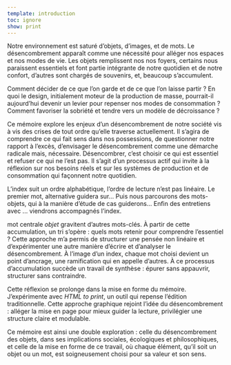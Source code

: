 ```yaml
---
template: introduction
toc: ignore
show: print
---
```


Notre environnement est saturé d’objets, d’images, et de mots. Le désencombrement apparaît comme une nécessité pour alléger nos espaces et nos modes de vie. Les objets remplissent nos nos foyers, certains nous paraissent essentiels et font partie intégrante de notre quotidien et de notre confort, d’autres sont chargés de souvenirs, et, beaucoup s’accumulent.   

Comment décider de ce que l’on garde et de ce que l’on laisse partir ? En quoi le design, initialement moteur de la production de masse, pourrait-il aujourd’hui devenir un levier pour repenser nos modes de consommation ? Comment favoriser la sobriété et tendre vers un modèle de décroissance ?

Ce mémoire explore les enjeux d’un désencombrement de notre société vis à vis des crises de tout ordre qu’elle traverse actuellement. Il s’agira de comprendre ce qui fait sens dans nos possessions, de questionner notre rapport à l’excès, d’envisager le désencombrement comme une démarche radicale mais, nécessaire. 
Désencombrer, c’est choisir ce qui est essentiel et refuser ce qui ne l’est pas. Il s’agit d’un processus actif qui invite à la réflexion sur nos besoins réels et sur les systèmes de production et de consommation qui façonnent notre quotidien.

L’index suit un ordre alphabétique, l’ordre de lecture n’est pas linéaire. Le premier mot, alternative guidera sur... 
Puis nous parcourons des mots-objets, qui à la manière d’étude de cas guiderons... 
Enfin des entretiens avec ... viendrons accompagnés l’index.

mot centrale *objet* gravitent d’autres mots-clés. À partir de cette accumulation, un tri s’opère : quels mots retenir pour comprendre l’essentiel ? Cette approche m’a permis de structurer une pensée non linéaire et d’expérimenter une autre manière d’écrire et d’analyser le désencombrement. À l’image d’un index, chaque mot choisi devient un point d’ancrage, une ramification qui en appelle d’autres. 
À ce processus d’accumulation succède un travail de synthèse : épurer sans appauvrir, structurer sans contraindre.

Cette réflexion se prolonge dans la mise en forme du mémoire. J’expérimente avec *HTML to print*, un outil qui repense l’édition traditionnelle. Cette approche graphique rejoint l’idée du désencombre&shy;ment : alléger la mise en page pour mieux guider la lecture, privilégier une structure claire et modu&shy;lable.

Ce mémoire est ainsi une double exploration : celle du désencombrement des objets, dans ses implications sociales, écologiques et philosophiques, et celle de la mise en forme de ce travail, où chaque élément, qu’il soit un objet ou un mot, est soigneusement choisi pour sa valeur et son sens.


